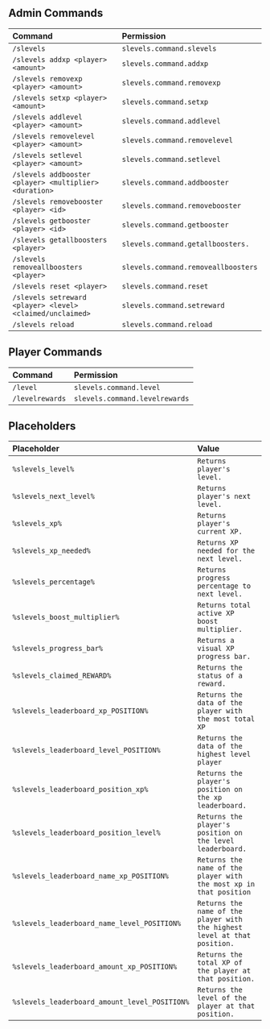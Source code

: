 ## Admin Commands
| Command                                                     | Permission                          |
|:------------------------------------------------------------|:------------------------------------|
| `/slevels`                                                  | `slevels.command.slevels`           |
| `/slevels addxp <player> <amount>`                          | `slevels.command.addxp`             |
| `/slevels removexp <player> <amount>`                       | `slevels.command.removexp`          |
| `/slevels setxp <player> <amount>`                          | `slevels.command.setxp`             |
| `/slevels addlevel <player> <amount>`                       | `slevels.command.addlevel`          |
| `/slevels removelevel <player> <amount>`                    | `slevels.command.removelevel`       |
| `/slevels setlevel <player> <amount>`                       | `slevels.command.setlevel`          |
| `/slevels addbooster <player> <multiplier> <duration>`      | `slevels.command.addbooster`        |
| `/slevels removebooster <player> <id>`                      | `slevels.command.removebooster`     |
| `/slevels getbooster <player> <id>`                         | `slevels.command.getbooster`        |
| `/slevels getallboosters <player>`                          | `slevels.command.getallboosters.`   |
| `/slevels removeallboosters <player>`                       | `slevels.command.removeallboosters` |
| `/slevels reset <player>`                                   | `slevels.command.reset`             |
| `/slevels setreward <player> <level> <claimed/unclaimed>`   | `slevels.command.setreward`         |
| `/slevels reload`                                           | `slevels.command.reload`            |

## Player Commands
| Command                                                     | Permission                          |
|:------------------------------------------------------------|:------------------------------------|
| `/level`                                                    | `slevels.command.level`             |
| `/levelrewards`                                             | `slevels.command.levelrewards`      |

## Placeholders
| Placeholder                                                 | Value                                  |
|:------------------------------------------------------------|:--------------------------------------------|
| `%slevels_level%`                                           | `Returns player's level.`                                                 |
| `%slevels_next_level%`                                      | `Returns player's next level.`                                            |
| `%slevels_xp%`                                              | `Returns player's current XP.`                                            |
| `%slevels_xp_needed%`                                       | `Returns XP needed for the next level.`                                   |
| `%slevels_percentage%`                                      | `Returns progress percentage to next level.`                              |
| `%slevels_boost_multiplier%`                                | `Returns total active XP boost multiplier.`                               |
| `%slevels_progress_bar%`                                    | `Returns a visual XP progress bar.`                                       |
| `%slevels_claimed_REWARD%`                                  | `Returns the status of a reward.`                                         |
| `%slevels_leaderboard_xp_POSITION%`                         | `Returns the data of the player with the most total XP`                   |
| `%slevels_leaderboard_level_POSITION%`                      | `Returns the data of the highest level player`                            |
| `%slevels_leaderboard_position_xp%`                         | `Returns the player's position on the xp leaderboard.`                    |
| `%slevels_leaderboard_position_level%`                      | `Returns the player's position on the level leaderboard.`                 |
| `%slevels_leaderboard_name_xp_POSITION%`                    | `Returns the name of the player with the most xp in that position`        |
| `%slevels_leaderboard_name_level_POSITION%`                 | `Returns the name of the player with the highest level at that position.` |
| `%slevels_leaderboard_amount_xp_POSITION%`                  | `Returns the total XP of the player at that position.`                    |
| `%slevels_leaderboard_amount_level_POSITION%`               | `Returns the level of the player at that position.`                       |
